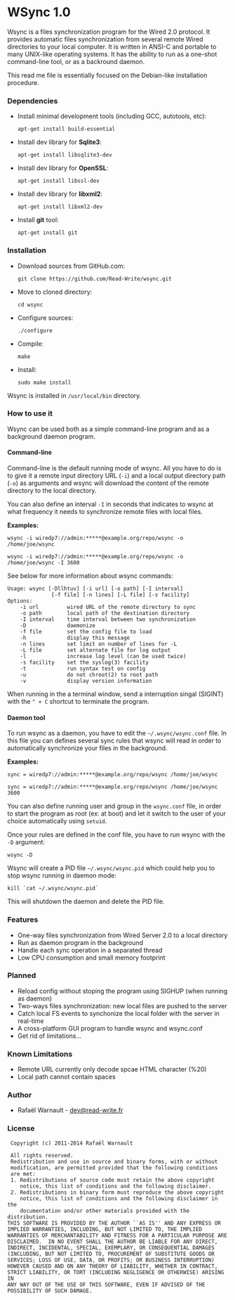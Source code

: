 # WSync 1.0

Wsync is a files synchronization program for the Wired 2.0 protocol. It provides automatic files synchronization from several remote Wired directories to your local computer. It is written in ANSI-C and portable to many UNIX-like operating systems. It has the ability to run as a one-shot command-line tool, or as a backround daemon.

This read me file is essentially focused on the Debian-like installation procedure.

### Dependencies

* 	Install minimal development tools (including GCC, autotools, etc): 

		apt-get install build-essential

* 	Install dev library for **Sqlite3**: 
	
		apt-get install libsqlite3-dev

* 	Install dev library for **OpenSSL**: 

		apt-get install libssl-dev

* 	Install dev library for **libxml2**: 

		apt-get install libxml2-dev

* 	Install **git** tool: 

		apt-get install git

### Installation

* 	Download sources from GitHub.com: 

		git clone https://github.com/Read-Write/wsync.git

* 	Move to cloned directory: 

		cd wsync

* 	Configure sources:

		./configure

* 	Compile: 

		make

* 	Install: 

		sudo make install

Wsync is installed in `/usr/local/bin` directory.

### How to use it

Wsync can be used both as a simple command-line program and as a background daemon program.

#### Command-line

Command-line is the default running mode of wsync. All you have to do is to give it a remote input directory URL (`-i`) and a local output directory path (`-o`) as arguments and wsync will download the content of the remote directory to the local directory. 

You can also define an interval `-I` in seconds that indicates to wsync at what frequency it needs to synchronize remote files with local files.

**Examples:**

	wsync -i wiredp7://admin:*****@example.org/repo/wsync -o /home/joe/wsync
	
	wsync -i wiredp7://admin:*****@example.org/repo/wsync -o /home/joe/wsync -I 3600
	

See below for more information about wsync commands:

	Usage: wsync [-Dllhtuv] [-i url] [-o path] [-I interval]
	              [-f file] [-n lines] [-L file] [-s facility]
	Options:
	    -i url         wired URL of the remote directory to sync
	    -o path        local path of the destination directory
	    -I interval    time interval between two synchronization
	    -D             daemonize
	    -f file        set the config file to load
	    -h             display this message
	    -n lines       set limit on number of lines for -L
	    -L file        set alternate file for log output
	    -l             increase log level (can be used twice)
	    -s facility    set the syslog(3) facility
	    -t             run syntax test on config
	    -u             do not chroot(2) to root path
	    -v             display version information
	    
When running in the a terminal window, send a interruption singal (SIGINT) with the `^ + C` shortcut to terminate the program.

#### Daemon tool

To run wsync as a daemon, you have to edit the `~/.wsync/wsync.conf` file. In this file you can defines several sync rules that wsync will read in order to automatically synchronize your files in the background.

**Examples:**

	sync = wiredp7://admin:*****@example.org/repo/wsync /home/joe/wsync

	sync = wiredp7://admin:*****@example.org/repo/wsync /home/joe/wsync 3600
	
You can also define running user and group in the `wsync.conf` file, in order to start the program as root (ex: at boot) and let it switch to the user of your choice automatically using `setuid`.

Once your rules are defined in the conf file, you have to run wsync with the `-D` argument:

	wsync -D
	
Wsync will create a PID file `~/.wsync/wsync.pid` which could help you to stop wsync running in daemon mode:

	kill `cat ~/.wsync/wsync.pid`
	
This will shutdown the daemon and delete the PID file.

### Features

* One-way files synchronization from Wired Server 2.0 to a local directory
* Run as daemon program in the background
* Handle each sync operation in a separated thread
* Low CPU consumption and small memory footprint

### Planned

* Reload config without stoping the program using SIGHUP (when running as daemon)
* Two-ways files synchronization: new local files are pushed to the server 
* Catch local FS events to synchonize the local folder with the server in real-time
* A cross-platform GUI program to handle wsync and wsync.conf
* Get rid of limitations…

### Known Limitations

* Remote URL currently only decode spcae HTML character (%20)
* Local path cannot contain spaces

### Author

* Rafaël Warnault - dev@read-write.fr

### License

	 Copyright (c) 2011-2014 Rafaël Warnault
	 
	 All rights reserved.
	 Redistribution and use in source and binary forms, with or without
	 modification, are permitted provided that the following conditions
	 are met:
	 1. Redistributions of source code must retain the above copyright
	    notice, this list of conditions and the following disclaimer.
	 2. Redistributions in binary form must reproduce the above copyright
	    notice, this list of conditions and the following disclaimer in the
	    documentation and/or other materials provided with the distribution.
	THIS SOFTWARE IS PROVIDED BY THE AUTHOR ``AS IS'' AND ANY EXPRESS OR
	IMPLIED WARRANTIES, INCLUDING, BUT NOT LIMITED TO, THE IMPLIED
	WARRANTIES OF MERCHANTABILITY AND FITNESS FOR A PARTICULAR PURPOSE ARE
	DISCLAIMED.  IN NO EVENT SHALL THE AUTHOR BE LIABLE FOR ANY DIRECT,
	INDIRECT, INCIDENTAL, SPECIAL, EXEMPLARY, OR CONSEQUENTIAL DAMAGES
	(INCLUDING, BUT NOT LIMITED TO, PROCUREMENT OF SUBSTITUTE GOODS OR
	SERVICES; LOSS OF USE, DATA, OR PROFITS; OR BUSINESS INTERRUPTION)
	HOWEVER CAUSED AND ON ANY THEORY OF LIABILITY, WHETHER IN CONTRACT,
	STRICT LIABILITY, OR TORT (INCLUDING NEGLIGENCE OR OTHERWISE) ARISING IN
	ANY WAY OUT OF THE USE OF THIS SOFTWARE, EVEN IF ADVISED OF THE
	POSSIBILITY OF SUCH DAMAGE.


